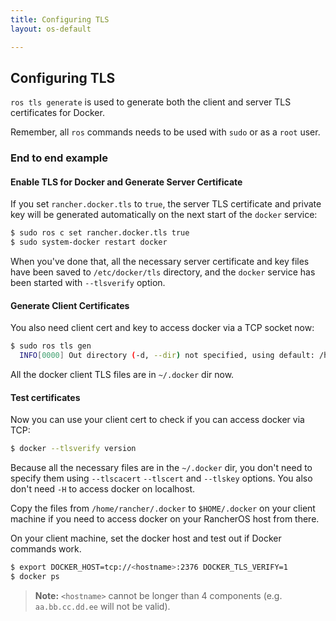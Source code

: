```yaml
---
title: Configuring TLS
layout: os-default

---
```


## Configuring TLS

`ros tls generate` is used to generate both the client and server TLS certificates for Docker.

Remember, all `ros` commands needs to be used with `sudo` or as a `root` user.

### End to end example

#### Enable TLS for Docker and Generate Server Certificate

If you set `rancher.docker.tls` to `true`, the server TLS certificate and private key will be generated automatically on the next start of the `docker` service:

```sh
$ sudo ros c set rancher.docker.tls true
$ sudo system-docker restart docker
```

When you've done that, all the necessary server certificate and key files have been saved to `/etc/docker/tls` directory, and the `docker` service has been started with `--tlsverify` option.

#### Generate Client Certificates

You also need client cert and key to access docker via a TCP socket now:


```sh
$ sudo ros tls gen
  INFO[0000] Out directory (-d, --dir) not specified, using default: /home/rancher/.docker
```

All the docker client TLS files are in `~/.docker` dir now.

#### Test certificates

Now you can use your client cert to check if you can access docker via TCP:

```sh
$ docker --tlsverify version
```

Because all the necessary files are in the `~/.docker` dir, you don't need to specify them using `--tlscacert` `--tlscert` and `--tlskey` options. You also don't need `-H` to access docker on localhost.

Copy the files from `/home/rancher/.docker` to `$HOME/.docker` on your client machine if you need to access docker on your RancherOS host from there.

On your client machine, set the docker host and test out if Docker commands work.


```bash
$ export DOCKER_HOST=tcp://<hostname>:2376 DOCKER_TLS_VERIFY=1
$ docker ps
```

> **Note:** `<hostname>` cannot be longer than 4 components (e.g. `aa.bb.cc.dd.ee` will not be valid). 
